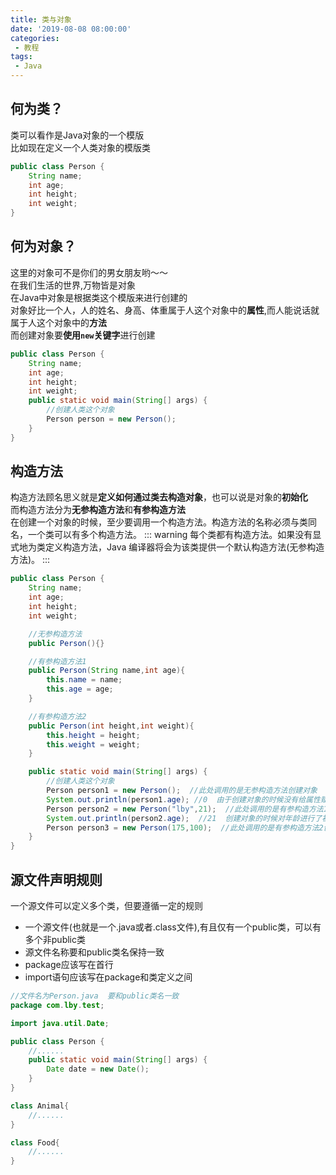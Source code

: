 ```yaml
---
title: 类与对象
date: '2019-08-08 08:00:00'
categories:
 - 教程
tags:
 - Java
---
```


## 何为类？
类可以看作是Java对象的一个模版<br>
比如现在定义一个人类对象的模版类
```java
public class Person {
    String name;
    int age;
    int height;
    int weight;
}   
```

## 何为对象？
这里的对象可不是你们的男女朋友哟～～<br>
在我们生活的世界,万物皆是对象<br>
在Java中对象是根据类这个模版来进行创建的<br>
对象好比一个人，人的姓名、身高、体重属于人这个对象中的**属性**,而人能说话就属于人这个对象中的**方法**<br>
而创建对象要**使用`new`关键字**进行创建
```java
public class Person {
    String name;
    int age;
    int height;
    int weight;
    public static void main(String[] args) {
        //创建人类这个对象
        Person person = new Person();
    }
}  
```

## 构造方法
构造方法顾名思义就是**定义如何通过类去构造对象**，也可以说是对象的**初始化**<br>
而构造方法分为**无参构造方法**和**有参构造方法**<br>
在创建一个对象的时候，至少要调用一个构造方法。构造方法的名称必须与类同名，一个类可以有多个构造方法。
::: warning
每个类都有构造方法。如果没有显式地为类定义构造方法，Java 编译器将会为该类提供一个默认构造方法(无参构造方法)。
:::
```java
public class Person {
    String name;
    int age;
    int height;
    int weight;

    //无参构造方法
    public Person(){}

    //有参构造方法1
    public Person(String name,int age){
        this.name = name;
        this.age = age;
    }

    //有参构造方法2
    public Person(int height,int weight){
        this.height = height;
        this.weight = weight;
    }

    public static void main(String[] args) {
        //创建人类这个对象
        Person person1 = new Person();  //此处调用的是无参构造方法创建对象
        System.out.println(person1.age); //0  由于创建对象的时候没有给属性赋值，所以输出为默认值0
        Person person2 = new Person("lby",21);  //此处调用的是有参构造方法1创建对象
        System.out.println(person2.age);  //21  创建对象的时候对年龄进行了初始化赋值，所以输出为21
        Person person3 = new Person(175,100);  //此处调用的是有参构造方法2创建对象
    }
}  
```

## 源文件声明规则
一个源文件可以定义多个类，但要遵循一定的规则
- 一个源文件(也就是一个.java或者.class文件),有且仅有一个public类，可以有多个非public类
- 源文件名称要和public类名保持一致
- package应该写在首行
- import语句应该写在package和类定义之间
```java
//文件名为Person.java  要和public类名一致
package com.lby.test;

import java.util.Date;

public class Person {
    //......
    public static void main(String[] args) {
        Date date = new Date();
    }
}

class Animal{
    //......
}

class Food{
    //......
}
```

